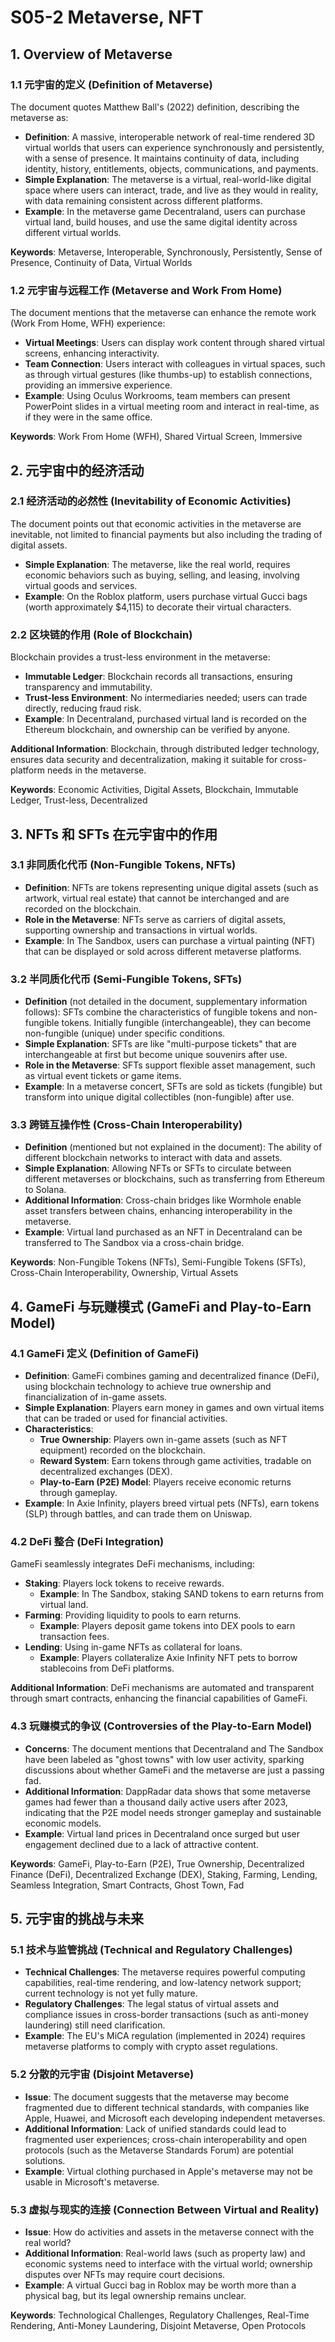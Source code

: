 # S05-2 Metaverse, NFT

## 1. Overview of Metaverse

### 1.1 元宇宙的定义 (Definition of Metaverse)
The document quotes Matthew Ball's (2022) definition, describing the metaverse as:
- **Definition**: A massive, interoperable network of real-time rendered 3D virtual worlds that users can experience synchronously and persistently, with a sense of presence. It maintains continuity of data, including identity, history, entitlements, objects, communications, and payments.
- **Simple Explanation**: The metaverse is a virtual, real-world-like digital space where users can interact, trade, and live as they would in reality, with data remaining consistent across different platforms.
- **Example**: In the metaverse game Decentraland, users can purchase virtual land, build houses, and use the same digital identity across different virtual worlds.

**Keywords**: Metaverse, Interoperable, Synchronously, Persistently, Sense of Presence, Continuity of Data, Virtual Worlds

### 1.2 元宇宙与远程工作 (Metaverse and Work From Home)
The document mentions that the metaverse can enhance the remote work (Work From Home, WFH) experience:
- **Virtual Meetings**: Users can display work content through shared virtual screens, enhancing interactivity.
- **Team Connection**: Users interact with colleagues in virtual spaces, such as through virtual gestures (like thumbs-up) to establish connections, providing an immersive experience.
- **Example**: Using Oculus Workrooms, team members can present PowerPoint slides in a virtual meeting room and interact in real-time, as if they were in the same office.

**Keywords**: Work From Home (WFH), Shared Virtual Screen, Immersive

## 2. 元宇宙中的经济活动

### 2.1 经济活动的必然性 (Inevitability of Economic Activities)
The document points out that economic activities in the metaverse are inevitable, not limited to financial payments but also including the trading of digital assets.
- **Simple Explanation**: The metaverse, like the real world, requires economic behaviors such as buying, selling, and leasing, involving virtual goods and services.
- **Example**: On the Roblox platform, users purchase virtual Gucci bags (worth approximately $4,115) to decorate their virtual characters.

### 2.2 区块链的作用 (Role of Blockchain)
Blockchain provides a trust-less environment in the metaverse:
- **Immutable Ledger**: Blockchain records all transactions, ensuring transparency and immutability.
- **Trust-less Environment**: No intermediaries needed; users can trade directly, reducing fraud risk.
- **Example**: In Decentraland, purchased virtual land is recorded on the Ethereum blockchain, and ownership can be verified by anyone.

**Additional Information**: Blockchain, through distributed ledger technology, ensures data security and decentralization, making it suitable for cross-platform needs in the metaverse.

**Keywords**: Economic Activities, Digital Assets, Blockchain, Immutable Ledger, Trust-less, Decentralized

## 3. NFTs 和 SFTs 在元宇宙中的作用

### 3.1 非同质化代币 (Non-Fungible Tokens, NFTs)
- **Definition**: NFTs are tokens representing unique digital assets (such as artwork, virtual real estate) that cannot be interchanged and are recorded on the blockchain.
- **Role in the Metaverse**: NFTs serve as carriers of digital assets, supporting ownership and transactions in virtual worlds.
- **Example**: In The Sandbox, users can purchase a virtual painting (NFT) that can be displayed or sold across different metaverse platforms.

### 3.2 半同质化代币 (Semi-Fungible Tokens, SFTs)
- **Definition** (not detailed in the document, supplementary information follows): SFTs combine the characteristics of fungible tokens and non-fungible tokens. Initially fungible (interchangeable), they can become non-fungible (unique) under specific conditions.
- **Simple Explanation**: SFTs are like "multi-purpose tickets" that are interchangeable at first but become unique souvenirs after use.
- **Role in the Metaverse**: SFTs support flexible asset management, such as virtual event tickets or game items.
- **Example**: In a metaverse concert, SFTs are sold as tickets (fungible) but transform into unique digital collectibles (non-fungible) after use.

### 3.3 跨链互操作性 (Cross-Chain Interoperability)
- **Definition** (mentioned but not explained in the document): The ability of different blockchain networks to interact with data and assets.
- **Simple Explanation**: Allowing NFTs or SFTs to circulate between different metaverses or blockchains, such as transferring from Ethereum to Solana.
- **Additional Information**: Cross-chain bridges like Wormhole enable asset transfers between chains, enhancing interoperability in the metaverse.
- **Example**: Virtual land purchased as an NFT in Decentraland can be transferred to The Sandbox via a cross-chain bridge.

**Keywords**: Non-Fungible Tokens (NFTs), Semi-Fungible Tokens (SFTs), Cross-Chain Interoperability, Ownership, Virtual Assets

## 4. GameFi 与玩赚模式 (GameFi and Play-to-Earn Model)

### 4.1 GameFi 定义 (Definition of GameFi)
- **Definition**: GameFi combines gaming and decentralized finance (DeFi), using blockchain technology to achieve true ownership and financialization of in-game assets.
- **Simple Explanation**: Players earn money in games and own virtual items that can be traded or used for financial activities.
- **Characteristics**:
  - **True Ownership**: Players own in-game assets (such as NFT equipment) recorded on the blockchain.
  - **Reward System**: Earn tokens through game activities, tradable on decentralized exchanges (DEX).
  - **Play-to-Earn (P2E) Model**: Players receive economic returns through gameplay.
- **Example**: In Axie Infinity, players breed virtual pets (NFTs), earn tokens (SLP) through battles, and can trade them on Uniswap.

### 4.2 DeFi 整合 (DeFi Integration)
GameFi seamlessly integrates DeFi mechanisms, including:
- **Staking**: Players lock tokens to receive rewards.
  - **Example**: In The Sandbox, staking SAND tokens to earn returns from virtual land.
- **Farming**: Providing liquidity to pools to earn returns.
  - **Example**: Players deposit game tokens into DEX pools to earn transaction fees.
- **Lending**: Using in-game NFTs as collateral for loans.
  - **Example**: Players collateralize Axie Infinity NFT pets to borrow stablecoins from DeFi platforms.

**Additional Information**: DeFi mechanisms are automated and transparent through smart contracts, enhancing the financial capabilities of GameFi.

### 4.3 玩赚模式的争议 (Controversies of the Play-to-Earn Model)
- **Concerns**: The document mentions that Decentraland and The Sandbox have been labeled as "ghost towns" with low user activity, sparking discussions about whether GameFi and the metaverse are just a passing fad.
- **Additional Information**: DappRadar data shows that some metaverse games had fewer than a thousand daily active users after 2023, indicating that the P2E model needs stronger gameplay and sustainable economic models.
- **Example**: Virtual land prices in Decentraland once surged but user engagement declined due to a lack of attractive content.

**Keywords**: GameFi, Play-to-Earn (P2E), True Ownership, Decentralized Finance (DeFi), Decentralized Exchange (DEX), Staking, Farming, Lending, Seamless Integration, Smart Contracts, Ghost Town, Fad

## 5. 元宇宙的挑战与未来

### 5.1 技术与监管挑战 (Technical and Regulatory Challenges)
- **Technical Challenges**: The metaverse requires powerful computing capabilities, real-time rendering, and low-latency network support; current technology is not yet fully mature.
- **Regulatory Challenges**: The legal status of virtual assets and compliance issues in cross-border transactions (such as anti-money laundering) still need clarification.
- **Example**: The EU's MiCA regulation (implemented in 2024) requires metaverse platforms to comply with crypto asset regulations.

### 5.2 分散的元宇宙 (Disjoint Metaverse)
- **Issue**: The document suggests that the metaverse may become fragmented due to different technical standards, with companies like Apple, Huawei, and Microsoft each developing independent metaverses.
- **Additional Information**: Lack of unified standards could lead to fragmented user experiences; cross-chain interoperability and open protocols (such as the Metaverse Standards Forum) are potential solutions.
- **Example**: Virtual clothing purchased in Apple's metaverse may not be usable in Microsoft's metaverse.

### 5.3 虚拟与现实的连接 (Connection Between Virtual and Reality)
- **Issue**: How do activities and assets in the metaverse connect with the real world?
- **Additional Information**: Real-world laws (such as property law) and economic systems need to interface with the virtual world; ownership disputes over NFTs may require court decisions.
- **Example**: A virtual Gucci bag in Roblox may be worth more than a physical bag, but its legal ownership remains unclear.

**Keywords**: Technological Challenges, Regulatory Challenges, Real-Time Rendering, Anti-Money Laundering, Disjoint Metaverse, Open Protocols
